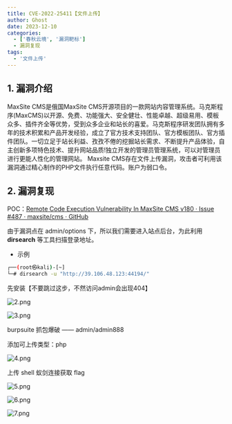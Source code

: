 ```yaml
---
title: CVE-2022-25411【文件上传】
author: Ghost
date: 2023-12-10
categories:
  - ['春秋云境', '漏洞靶标']
  - 漏洞复现
tags:
  - '文件上传'
---
```


## 1. 漏洞介绍

MaxSite CMS是俄国MaxSite CMS开源项目的一款网站内容管理系统。马克斯程序(MaxCMS)以开源、免费、功能强大、安全健壮、性能卓越、超级易用、模板众多、插件齐全等优势，受到众多企业和站长的喜爱。马克斯程序研发团队拥有多年的技术积累和产品开发经验，成立了官方技术支持团队、官方模板团队、官方插件团队。一切立足于站长利益、孜孜不倦的挖掘站长需求、不断提升产品体验，自主创新多项特色技术、提升网站品质!独立开发的管理员管理系统，可以对管理员进行更能人性化的管理网站。 Maxsite CMS存在文件上传漏洞，攻击者可利用该漏洞通过精心制作的PHP文件执行任意代码。账户为弱口令。

## 2. 漏洞复现

POC：[Remote Code Execution Vulnerability In MaxSite CMS v180 · Issue #487 · maxsite/cms · GitHub](https://github.com/maxsite/cms/issues/487)

由于漏洞点在 admin/options 下，所以我们需要进入站点后台，为此利用 **dirsearch** 等工具扫描登录地址。

- 示例

```bash
┌──(root㉿kali)-[~]
└─# dirsearch -u "http://39.106.48.123:44194/"
```

先安装【不要跳过这步，不然访问admin会出现404】

![2.png](https://fastly.jsdelivr.net/gh/z9m8r8/PicGo-Notes-Pu/202310102257898.png)

![3.png](https://fastly.jsdelivr.net/gh/z9m8r8/PicGo-Notes-Pu/202310102257729.png)

burpsuite 抓包爆破 —— admin/admin888

添加可上传类型：php

![4.png](https://fastly.jsdelivr.net/gh/z9m8r8/PicGo-Notes-Pu/202310102258237.png)

上传 shell 蚁剑连接获取 flag

![5.png](https://fastly.jsdelivr.net/gh/z9m8r8/PicGo-Notes-Pu/202310102259484.png)

![6.png](https://fastly.jsdelivr.net/gh/z9m8r8/PicGo-Notes-Pu/202310102300720.png)

![7.png](https://fastly.jsdelivr.net/gh/z9m8r8/PicGo-Notes-Pu/202310102304763.png)
